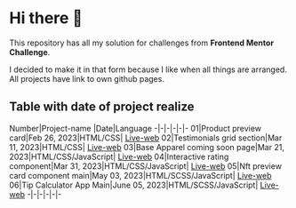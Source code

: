 # Hi there 👋

This repository has all my solution for challenges from **Frontend Mentor Challenge**.

I decided to make it in that form because I like when all things are arranged. All projects have link to own github pages.

## Table with date of project realize

Number|Project-name |Date|Language
-|-|-|-|-|-
01|Product preview card|Feb 26, 2023|HTML/CSS| [Live-web](https://klaudiapalubska.github.io/product-preview-card-component.github.io/)
02|Testimonials grid section|Mar 11, 2023|HTML/CSS| [Live-web](https://klaudiapalubska.github.io/testimonials-grid-section.github.io/)
03|Base Apparel coming soon page|Mar 21, 2023|HTML/CSS/JavaScript| [Live-web](https://klaudiapalubska.github.io/base-apparel-coming-soon-page.github.io/)
04|Interactive rating component|Mar 31, 2023|HTML/CSS/JavaScript| [Live-web](https://klaudiapalubska.github.io/interactive-rating-component.github.io/)
05|Nft preview card component main|May 03, 2023|HTML/SCSS/JavaScript| [Live-web](https://main--amazing-souffle-dec1a0.netlify.app)
06|Tip Calculator App Main|June 05, 2023|HTML/SCSS/JavaScript| [Live-web](https://647e3ffeeb86c8174536064d--earnest-speculoos-f37771.netlify.app)
-|-|-|-|-|-


